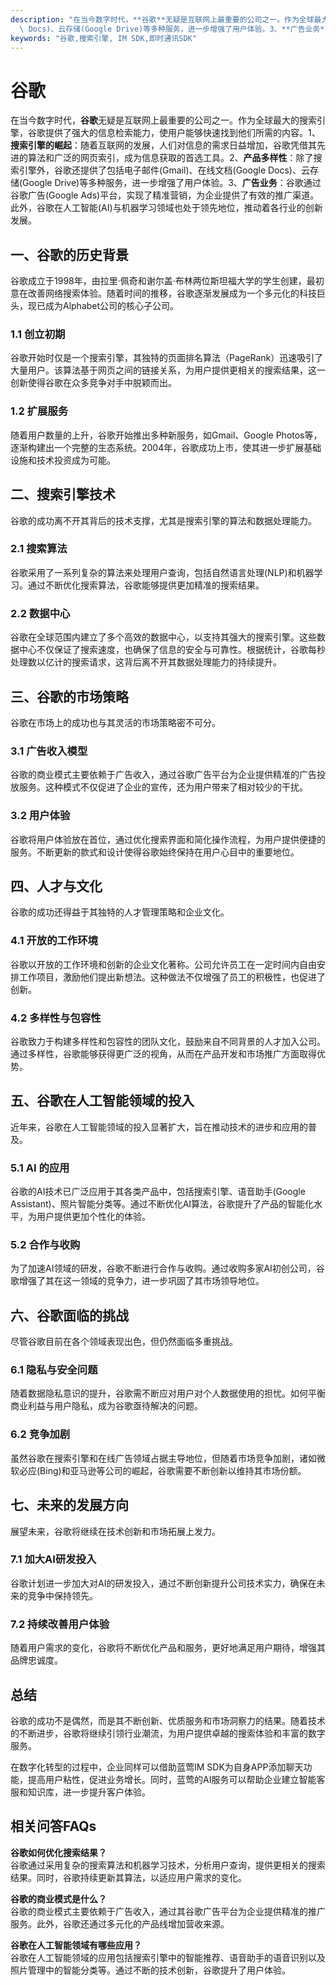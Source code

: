 ```yaml
---
description: "在当今数字时代，**谷歌**无疑是互联网上最重要的公司之一。作为全球最大的搜索引擎，谷歌提供了强大的信息检索能力，使用户能够快速找到他们所需的内容。1、**搜索引擎的崛起**：随着互联网的发展，人们对信息的需求日益增加，谷歌凭借其先进的算法和广泛的网页索引，成为信息获取的首选工具。2、**产品多样性**：除了搜索引擎外，谷歌还提供了包括电子邮件(Gmail)、在线文档(Google\
  \ Docs)、云存储(Google Drive)等多种服务，进一步增强了用户体验。3、**广告业务**：谷歌通过谷歌广告(Google Ads)平台，实现了精准营销，为企业提供了有效的推广渠道。此外，谷歌在人工智能(AI)与机器学习领域也处于领先地位，推动着各行业的创新发展。"
keywords: "谷歌,搜索引擎, IM SDK,即时通讯SDK"
---
```

# 谷歌  

在当今数字时代，**谷歌**无疑是互联网上最重要的公司之一。作为全球最大的搜索引擎，谷歌提供了强大的信息检索能力，使用户能够快速找到他们所需的内容。1、**搜索引擎的崛起**：随着互联网的发展，人们对信息的需求日益增加，谷歌凭借其先进的算法和广泛的网页索引，成为信息获取的首选工具。2、**产品多样性**：除了搜索引擎外，谷歌还提供了包括电子邮件(Gmail)、在线文档(Google Docs)、云存储(Google Drive)等多种服务，进一步增强了用户体验。3、**广告业务**：谷歌通过谷歌广告(Google Ads)平台，实现了精准营销，为企业提供了有效的推广渠道。此外，谷歌在人工智能(AI)与机器学习领域也处于领先地位，推动着各行业的创新发展。

## 一、谷歌的历史背景
谷歌成立于1998年，由拉里·佩奇和谢尔盖·布林两位斯坦福大学的学生创建，最初意在改善网络搜索体验。随着时间的推移，谷歌逐渐发展成为一个多元化的科技巨头，现已成为Alphabet公司的核心子公司。

### 1.1 创立初期
谷歌开始时仅是一个搜索引擎，其独特的页面排名算法（PageRank）迅速吸引了大量用户。该算法基于网页之间的链接关系，为用户提供更相关的搜索结果，这一创新使得谷歌在众多竞争对手中脱颖而出。

### 1.2 扩展服务
随着用户数量的上升，谷歌开始推出多种新服务，如Gmail、Google Photos等，逐渐构建出一个完整的生态系统。2004年，谷歌成功上市，使其进一步扩展基础设施和技术投资成为可能。

## 二、搜索引擎技术
谷歌的成功离不开其背后的技术支撑，尤其是搜索引擎的算法和数据处理能力。

### 2.1 搜索算法
谷歌采用了一系列复杂的算法来处理用户查询，包括自然语言处理(NLP)和机器学习。通过不断优化搜索算法，谷歌能够提供更加精准的搜索结果。

### 2.2 数据中心
谷歌在全球范围内建立了多个高效的数据中心，以支持其强大的搜索引擎。这些数据中心不仅保证了搜索速度，也确保了信息的安全与可靠性。根据统计，谷歌每秒处理数以亿计的搜索请求，这背后离不开其数据处理能力的持续提升。

## 三、谷歌的市场策略
谷歌在市场上的成功也与其灵活的市场策略密不可分。

### 3.1 广告收入模型
谷歌的商业模式主要依赖于广告收入，通过谷歌广告平台为企业提供精准的广告投放服务。这种模式不仅促进了企业的宣传，还为用户带来了相对较少的干扰。

### 3.2 用户体验
谷歌将用户体验放在首位，通过优化搜索界面和简化操作流程，为用户提供便捷的服务。不断更新的款式和设计使得谷歌始终保持在用户心目中的重要地位。

## 四、人才与文化
谷歌的成功还得益于其独特的人才管理策略和企业文化。

### 4.1 开放的工作环境
谷歌以开放的工作环境和创新的企业文化著称。公司允许员工在一定时间内自由安排工作项目，激励他们提出新想法。这种做法不仅增强了员工的积极性，也促进了创新。

### 4.2 多样性与包容性
谷歌致力于构建多样性和包容性的团队文化，鼓励来自不同背景的人才加入公司。通过多样性，谷歌能够获得更广泛的视角，从而在产品开发和市场推广方面取得优势。

## 五、谷歌在人工智能领域的投入
近年来，谷歌在人工智能领域的投入显著扩大，旨在推动技术的进步和应用的普及。

### 5.1 AI 的应用
谷歌的AI技术已广泛应用于其各类产品中，包括搜索引擎、语音助手(Google Assistant)、照片智能分类等。通过不断优化AI算法，谷歌提升了产品的智能化水平，为用户提供更加个性化的体验。

### 5.2 合作与收购
为了加速AI领域的研发，谷歌不断进行合作与收购。通过收购多家AI初创公司，谷歌增强了其在这一领域的竞争力，进一步巩固了其市场领导地位。

## 六、谷歌面临的挑战
尽管谷歌目前在各个领域表现出色，但仍然面临多重挑战。

### 6.1 隐私与安全问题
随着数据隐私意识的提升，谷歌需不断应对用户对个人数据使用的担忧。如何平衡商业利益与用户隐私，成为谷歌亟待解决的问题。

### 6.2 竞争加剧
虽然谷歌在搜索引擎和在线广告领域占据主导地位，但随着市场竞争加剧，诸如微软必应(Bing)和亚马逊等公司的崛起，谷歌需要不断创新以维持其市场份额。

## 七、未来的发展方向
展望未来，谷歌将继续在技术创新和市场拓展上发力。

### 7.1 加大AI研发投入
谷歌计划进一步加大对AI的研发投入，通过不断创新提升公司技术实力，确保在未来的竞争中保持领先。

### 7.2 持续改善用户体验
随着用户需求的变化，谷歌将不断优化产品和服务，更好地满足用户期待，增强其品牌忠诚度。

## 总结
谷歌的成功不是偶然，而是其不断创新、优质服务和市场洞察力的结果。随着技术的不断进步，谷歌将继续引领行业潮流，为用户提供卓越的搜索体验和丰富的数字服务。

在数字化转型的过程中，企业同样可以借助蓝莺IM SDK为自身APP添加聊天功能，提高用户粘性，促进业务增长。同时，蓝莺的AI服务可以帮助企业建立智能客服和知识库，进一步提升客户体验。

## 相关问答FAQs
**谷歌如何优化搜索结果？**  
谷歌通过采用复杂的搜索算法和机器学习技术，分析用户查询，提供更相关的搜索结果。同时，谷歌持续更新其算法，以适应用户需求的变化。

**谷歌的商业模式是什么？**  
谷歌的商业模式主要依赖于广告收入，通过其谷歌广告平台为企业提供精准的推广服务。此外，谷歌还通过多元化的产品线增加营收来源。

**谷歌在人工智能领域有哪些应用？**  
谷歌在人工智能领域的应用包括搜索引擎中的智能推荐、语音助手的语音识别以及照片管理中的智能分类等。通过不断的技术创新，谷歌提升了用户体验。
